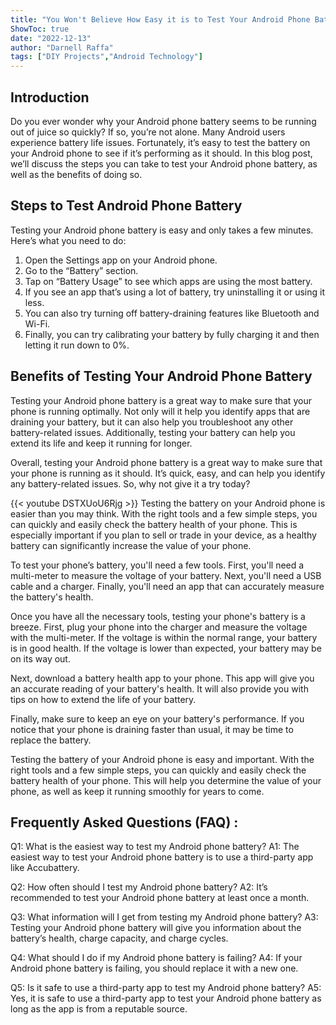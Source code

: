```yaml
---
title: "You Won't Believe How Easy it is to Test Your Android Phone Battery!"
ShowToc: true 
date: "2022-12-13"
author: "Darnell Raffa" 
tags: ["DIY Projects","Android Technology"]
---
```

## Introduction

Do you ever wonder why your Android phone battery seems to be running out of juice so quickly? If so, you’re not alone. Many Android users experience battery life issues. Fortunately, it’s easy to test the battery on your Android phone to see if it’s performing as it should. In this blog post, we’ll discuss the steps you can take to test your Android phone battery, as well as the benefits of doing so.

## Steps to Test Android Phone Battery

Testing your Android phone battery is easy and only takes a few minutes. Here’s what you need to do:

1. Open the Settings app on your Android phone.
2. Go to the “Battery” section.
3. Tap on “Battery Usage” to see which apps are using the most battery.
4. If you see an app that’s using a lot of battery, try uninstalling it or using it less.
5. You can also try turning off battery-draining features like Bluetooth and Wi-Fi.
6. Finally, you can try calibrating your battery by fully charging it and then letting it run down to 0%.

## Benefits of Testing Your Android Phone Battery

Testing your Android phone battery is a great way to make sure that your phone is running optimally. Not only will it help you identify apps that are draining your battery, but it can also help you troubleshoot any other battery-related issues. Additionally, testing your battery can help you extend its life and keep it running for longer.

Overall, testing your Android phone battery is a great way to make sure that your phone is running as it should. It’s quick, easy, and can help you identify any battery-related issues. So, why not give it a try today?

{{< youtube DSTXUoU6Rjg >}} 
Testing the battery on your Android phone is easier than you may think. With the right tools and a few simple steps, you can quickly and easily check the battery health of your phone. This is especially important if you plan to sell or trade in your device, as a healthy battery can significantly increase the value of your phone. 

To test your phone’s battery, you'll need a few tools. First, you'll need a multi-meter to measure the voltage of your battery. Next, you'll need a USB cable and a charger. Finally, you'll need an app that can accurately measure the battery's health.

Once you have all the necessary tools, testing your phone's battery is a breeze. First, plug your phone into the charger and measure the voltage with the multi-meter. If the voltage is within the normal range, your battery is in good health. If the voltage is lower than expected, your battery may be on its way out.

Next, download a battery health app to your phone. This app will give you an accurate reading of your battery's health. It will also provide you with tips on how to extend the life of your battery.

Finally, make sure to keep an eye on your battery's performance. If you notice that your phone is draining faster than usual, it may be time to replace the battery. 

Testing the battery of your Android phone is easy and important. With the right tools and a few simple steps, you can quickly and easily check the battery health of your phone. This will help you determine the value of your phone, as well as keep it running smoothly for years to come.

## Frequently Asked Questions (FAQ) :
Q1: What is the easiest way to test my Android phone battery?
A1: The easiest way to test your Android phone battery is to use a third-party app like Accubattery.

Q2: How often should I test my Android phone battery?
A2: It’s recommended to test your Android phone battery at least once a month.

Q3: What information will I get from testing my Android phone battery?
A3: Testing your Android phone battery will give you information about the battery’s health, charge capacity, and charge cycles.

Q4: What should I do if my Android phone battery is failing?
A4: If your Android phone battery is failing, you should replace it with a new one.

Q5: Is it safe to use a third-party app to test my Android phone battery?
A5: Yes, it is safe to use a third-party app to test your Android phone battery as long as the app is from a reputable source.


